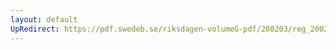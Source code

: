 ```yaml
---
layout: default
UpRedirect: https://pdf.swedeb.se/riksdagen-volumeG-pdf/200203/reg_200203/reg_200203_0122.pdf
---
```

